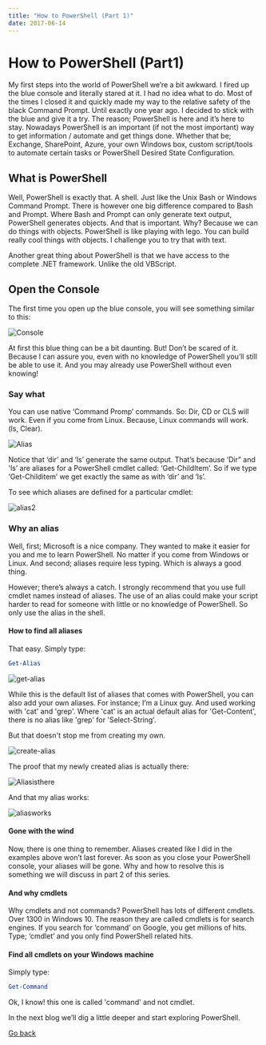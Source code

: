 ```yaml
---
title: "How to PowerShell (Part 1)"
date: 2017-06-14
---
```


# How to PowerShell (Part1)

My first steps into the world of PowerShell we’re a bit awkward. I fired up the blue console and literally stared at it. I had no idea what to do. Most of the times I closed it and quickly made my way to the relative safety of the black Command Prompt. Until exactly one year ago. I decided to stick with the blue and give it a try. The reason; PowerShell is here and it’s here to stay. Nowadays PowerShell is an important (if not the most important) way to get information / automate and get things done. Whether that be; Exchange, SharePoint, Azure, your own Windows box, custom script/tools to automate certain tasks or PowerShell Desired State Configuration.

## What is PowerShell

Well, PowerShell is exactly that. A shell. Just like the Unix Bash or Windows Command Prompt. There is however one big difference compared to Bash and Prompt. Where Bash and Prompt can only generate text output, PowerShell generates objects. And that is important. Why? Because we can do things with objects. PowerShell is like playing with lego. You can build really cool things with objects. I challenge you to try that with text.

Another great thing about PowerShell is that we have access to the complete .NET framework. Unlike the old VBScript.

## Open the Console

The first time you open up the blue console, you will see something similar to this:

![Console](https://codeinblue.files.wordpress.com/2016/03/1.png)

At first this blue thing can be a bit daunting. But! Don’t be scared of it. Because I can assure you, even with no knowledge of PowerShell you’ll still be able to use it. And you may already use PowerShell without even knowing!


### Say what

You can use native ‘Command Promp’ commands. So: Dir, CD or CLS will work. Even if you come from Linux. Because, Linux commands will work. (ls, Clear).

![Alias](https://codeinblue.files.wordpress.com/2016/03/2.png)

Notice that ‘dir’ and ‘ls’ generate the same output. That’s because ‘Dir” and 'ls’ are aliases for a PowerShell cmdlet called: ‘Get-ChildItem’. So if we type ‘Get-Childitem’ we get exactly the same as with ‘dir’ and ‘ls’.


To see which aliases are defined for a particular cmdlet:

![alias2](https://codeinblue.files.wordpress.com/2016/03/4.png?)

### Why an alias

Well, first; Microsoft is a nice company. They wanted to make it easier for you and me to learn PowerShell. No matter if you come from Windows or Linux. And second; aliases require less typing. Which is always a good thing.

However; there’s always a catch. I strongly recommend that you use full cmdlet names instead of aliases. The use of an alias could make your script harder to read for someone with little or no knowledge of PowerShell. So only use the alias in the shell.

#### How to find all aliases

That easy. Simply type:

```powershell
Get-Alias
```

![get-alias](https://codeinblue.files.wordpress.com/2016/03/8.png?)

While this is the default list of aliases that comes with PowerShell, you can also add your own aliases. For instance; I’m a Linux guy. And used working with 'cat' and 'grep'.  Where 'cat' is an actual default alias for 'Get-Content', there is no alias like 'grep' for 'Select-String'.

But that doesn't stop me from creating my own.

![create-alias](https://codeinblue.files.wordpress.com/2016/03/91.png?)

The proof that my newly created alias is actually there:

![Aliasisthere](https://codeinblue.files.wordpress.com/2016/03/101.png)

And that my alias works:

![aliasworks](https://codeinblue.files.wordpress.com/2016/03/11.png)

#### Gone with the wind

Now, there is one thing to remember. Aliases created like I did in the examples above won’t last forever. As soon as you close your PowerShell console, your aliases will be gone. Why and how to resolve this is something we will discuss in part 2 of this series.

#### And why cmdlets

Why cmdlets and not commands? PowerShell has lots of different cmdlets. Over 1300 in Windows 10. The reason they are called cmdlets is for search engines. If you search for ‘command’ on Google, you get millions of hits. Type; ‘cmdlet’ and you only find PowerShell related hits.

#### Find all cmdlets on your Windows machine

Simply type:

```powershell
Get-Command
````

Ok, I know! this one is called 'command' and not cmdlet. 

In the next blog we’ll dig a little deeper and start exploring PowerShell.

[Go back](https://mufana.github.io/blog)
